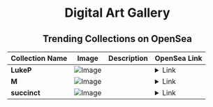 <div align="center">

# Digital Art Gallery

## Trending Collections on OpenSea

| Collection Name                       | Image                                                                                     | Description                       | OpenSea Link                                                                                          |
|---------------------------------------|-------------------------------------------------------------------------------------------|-----------------------------------|--------------------------------------------------------------------------------------------------------|
| **LukeP** | ![Image](https://i.seadn.io/s/raw/files/6adb94a995e6e4cd52e033c571f8a134.jpg?w=500&auto=format?w=200&auto=format) |  | <details><summary>Link</summary>[LukeP](https://opensea.io/collection/lukep)</details> |
| **M** | ![Image](https://i.seadn.io/s/raw/files/38065b30275c84490ea0920ec5ba5949.jpg?w=500&auto=format?w=200&auto=format) |  | <details><summary>Link</summary>[M](https://opensea.io/collection/m-1719)</details> |
| **succinct** | ![Image](https://i.seadn.io/s/raw/files/24a56002b0de0c0f051f7ee5df79501b.png?w=500&auto=format?w=200&auto=format) |  | <details><summary>Link</summary>[succinct](https://opensea.io/collection/succinct-10)</details> |

</div>